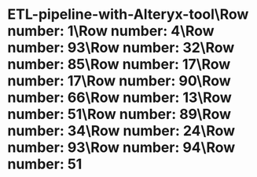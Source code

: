 # ETL-pipeline-with-Alteryx-tool\Row number: 1\Row number: 4\Row number: 93\Row number: 32\Row number: 85\Row number: 17\Row number: 17\Row number: 90\Row number: 66\Row number: 13\Row number: 51\Row number: 89\Row number: 34\Row number: 24\Row number: 93\Row number: 94\Row number: 51